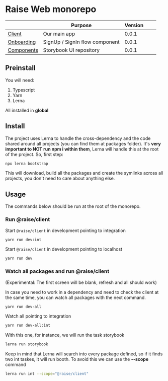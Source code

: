 # Raise Web monorepo

|                                                                                       | Purpose                        | Version |     |     |
| ------------------------------------------------------------------------------------- | ------------------------------ | ------- | --- | --- |
| [Client](https://bitbucket.org/herodevteam/raise/src/master/packages/client/)         | Our main app                   | 0.0.1   |     |     |
| [Onboarding](https://bitbucket.org/herodevteam/raise/src/master/packages/onboarding/) | SignUp / SignIn flow component | 0.0.1   |     |     |
| [Components](https://bitbucket.org/herodevteam/raise/src/master/packages/components/) | Storybook UI repository        | 0.0.1   |     |     |

## Preinstall

You will need:

1. Typescript
2. Yarn
3. Lerna

All installed in **global**

## Install

The project uses Lerna to handle the cross-dependency and the code shared around all projects (you can find them at packages folder). It's **very important to NOT run npm i within them**, Lerna will handle this at the root of the project. So, first step:

```bash
npx lerna bootstrap
```

This will download, build all the packages and create the symlinks across all projects, you don't need to care about anything else.

## Usage

The commands below should be run at the root of the monorepo.

### Run @raise/client

Start `@raise/client` in development pointing to integration
```bash
yarn run dev:int
```

Start `@raise/client` in development pointing to localhost
```bash
yarn run dev
```
### Watch all packages and run @raise/client
(Experimental: The first screen will be blank, refresh and all should work)

In case you need to work in a dependency and need to check the client at the same time, you can watch all packages with the next command. 

```bash
yarn run dev-all
```
Watch all pointing to integration
```bash
yarn run dev-all:int
```

With this one, for instance, we will run the task storybook

```bash
lerna run storybook
```

Keep in mind that Lerna will search into every package defined, so if it finds two int taskes, it will run booth. To avoid this we can use the **--scope** command

```bash
lerna run int --scope="@raise/client"
```
